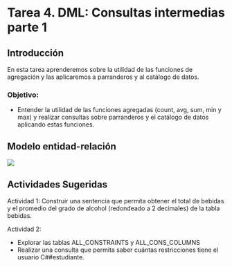 # Tarea 4. DML: Consultas intermedias parte 1

## Introducción
En esta tarea aprenderemos sobre la utilidad de las funciones de agregación y las aplicaremos a parranderos y al catálogo de datos. 

### Objetivo:
- Entender la utilidad de las funciones agregadas (count, avg, sum, min y max) y realizar consultas sobre parranderos y el catálogo de datos aplicando estas funciones. 

## Modelo entidad-relación
![](https://raw.githubusercontent.com/DISC-isis2304-ST/Introduccion-a-SQL/a584a09b5dd85b139fa699dd5083ff9e6f326897/modelos/e_relacion_parranderos.svg)

## Actividades Sugeridas
Actividad 1: Construir una sentencia que permita obtener el total de bebidas y el promedio del grado de alcohol (redondeado a 2 decimales) de la tabla bebidas.

Actividad 2:
- Explorar las tablas ALL_CONSTRAINTS y ALL_CONS_COLUMNS
- Realizar una consulta que permita saber cuántas restricciones tiene el usuario C##estudiante.
